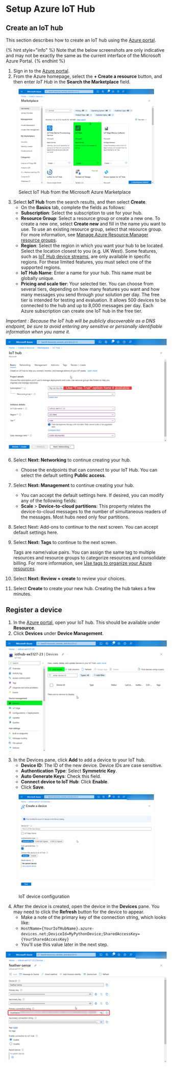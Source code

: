 # Setup Azure IoT Hub

## Create an IoT hub <a href="#create-an-iot-hub" id="create-an-iot-hub"></a>

This section describes how to create an IoT hub using the [Azure portal](https://portal.azure.com/).

{% hint style="info" %}
Note that the below screenshots are only indicative and may not be exactly the same as the current interface of the Microsoft Azure Portal.&#x20;
{% endhint %}

1. Sign in to the [Azure portal](https://portal.azure.com/).
2. From the Azure homepage, select the **+ Create a resource** button, and then enter _IoT Hub_ in the **Search the Marketplace** field.

<figure><img src="../../.gitbook/assets/cal63kCZoh.png" alt=""><figcaption><p>Select IoT Hub from the Microsoft Azure Marketplace</p></figcaption></figure>

3. Select **IoT Hub** from the search results, and then select **Create**.
   * On the **Basics** tab, complete the fields as follows:
   * **Subscription**: Select the subscription to use for your hub.
   * **Resource Group**: Select a resource group or create a new one. To create a new one, select **Create new** and fill in the name you want to use. To use an existing resource group, select that resource group. For more information, see [Manage Azure Resource Manager resource groups](https://docs.microsoft.com/en-us/azure/azure-resource-manager/management/manage-resource-groups-portal).
   * **Region**: Select the region in which you want your hub to be located. Select the location closest to you (e.g. UK West). Some features, such as [IoT Hub device streams](https://docs.microsoft.com/en-us/azure/iot-hub/iot-hub-device-streams-overview), are only available in specific regions. For these limited features, you must select one of the supported regions.
   * **IoT Hub Name**: Enter a name for your hub. This name must be globally unique.
   * **Pricing and scale tier**: Your selected tier. You can choose from several tiers, depending on how many features you want and how many messages you send through your solution per day. The free tier is intended for testing and evaluation. It allows 500 devices to be connected to the hub and up to 8,000 messages per day. Each Azure subscription can create one IoT hub in the free tier.

_Important : Because the IoT hub will be publicly discoverable as a DNS endpoint, be sure to avoid entering any sensitive or personally identifiable information when you name it._&#x20;

![Create an IoT hub.](../../.gitbook/assets/iot-hub-creation.png)

6. Select **Next: Networking** to continue creating your hub.
   * Choose the endpoints that can connect to your IoT Hub. You can select the default setting **Public access**.
7. Select **Next: Management** to continue creating your hub.
   * You can accept the default settings here. If desired, you can modify any of the following fields:
   * **Scale** > **Device-to-cloud partitions**: This property relates the device-to-cloud messages to the number of simultaneous readers of the messages. Most hubs need only four partitions.
8. Select Next: Add-ons to continue to the next screen. You can accept default settings here.
9.  Select **Next: Tags** to continue to the next screen.

    Tags are name/value pairs. You can assign the same tag to multiple resources and resource groups to categorize resources and consolidate billing. For more information, see [Use tags to organize your Azure resources](https://docs.microsoft.com/en-us/azure/azure-resource-manager/management/tag-resources).
10. Select **Next: Review + create** to review your choices.&#x20;
11. Select **Create** to create your new hub. Creating the hub takes a few minutes.

## Register a device <a href="#register-a-device" id="register-a-device"></a>

1. In the [Azure portal](https://portal.azure.com/), open your IoT hub. This should be available under **Resource**.
2. Click **Devices** under **Device Management**.

![Add an IoT device in Azure IoT hub.](../../.gitbook/assets/add-iot-device-in-iothub.png)

3. In the Devices pane, click **Add** to add a device to your IoT hub.
   * **Device ID**: The ID of the new device. Device IDs are case sensitive.
   * **Authentication Type**: Select **Symmetric Key**.
   * **Auto Generate Keys**: Check this field.
   * **Connect device to IoT Hub**: Click **Enable**.
   * Click **Save**.

<figure><img src="../../.gitbook/assets/configure-iot-device-settings.png" alt=""><figcaption><p>IoT device configuration</p></figcaption></figure>

4. After the device is created, open the device in the **Devices** pane. You may need to click the **Refresh** button for the device to appear.
   * Make a note of the primary key of the connection string, which looks like:
   * `HostName={YourIoTHubName}.azure-devices.net;DeviceId=MyPythonDevice;SharedAccessKey={YourSharedAccessKey}`
   * You'll use this value later in the next step.

![IoT device connection string](../../.gitbook/assets/iot-device-connection-string.png)

